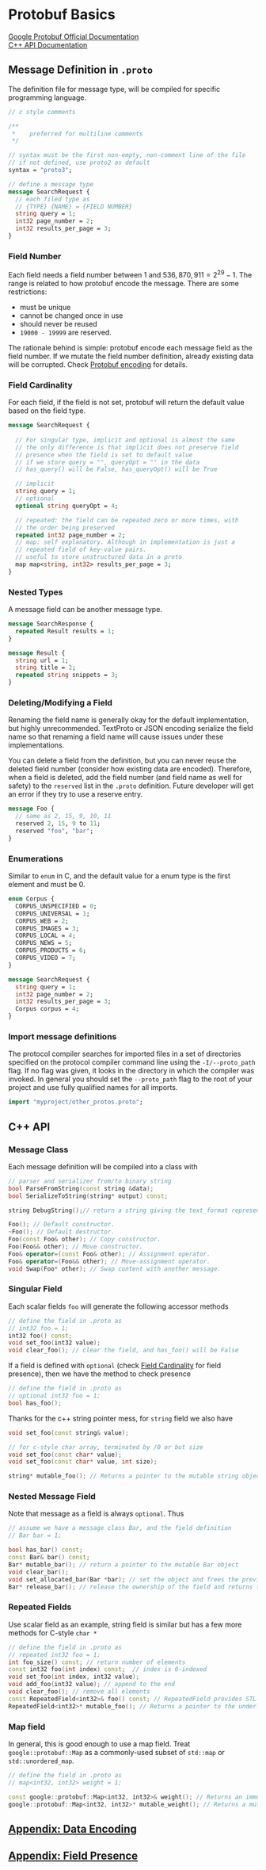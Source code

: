 # Protobuf Basics

[Google Protobuf Official Documentation](https://protobuf.dev/programming-guides/proto3/)  
[C++ API Documentation](https://protobuf.dev/reference/cpp/cpp-generated/)

## Message Definition in `.proto`
The definition file for message type, will be compiled for specific programming language. 

```proto
// c style comments 

/** 
 *    preferred for multiline comments
 */

// syntax must be the first non-empty, non-comment line of the file
// if not defined, use proto2 as default
syntax = "proto3";

// define a message type
message SearchRequest {
  // each filed type as 
  // {TYPE} {NAME} = {FIELD NUMBER}
  string query = 1;
  int32 page_number = 2;
  int32 results_per_page = 3;
}
```

### Field Number
Each field needs a field number between $1$ and $536,870,911 = 2^{29} - 1$. The range is related to how protobuf encode the message. There are some restrictions: 
- must be unique
- cannot be changed once in use
- should never be reused 
- `19000 - 19999` are reserved. 

The rationale behind is simple: protobuf encode each message field as the field number. If we mutate the field number definition, already existing data will be corrupted. Check [Protobuf encoding](#appendix-data-encoding) for details. 

### Field Cardinality
For each field, if the field is not set, protobuf will return the default value based on the field type. 

```proto
message SearchRequest {
  
  // For singular type, implicit and optional is almost the same
  // the only difference is that implicit does not preserve field
  // presence when the field is set to default value
  // if we store query = "", queryOpt = "" in the data
  // has_query() will be False, has_queryOpt() will be True

  // implicit 
  string query = 1;
  // optional
  optional string queryOpt = 4;

  // repeated: the field can be repeated zero or more times, with
  // the order being preserved
  repeated int32 page_number = 2;
  // map: self explanatory. Although in implementation is just a 
  // repeated field of key-value pairs.
  // useful to store unstructured data in a proto 
  map map<string, int32> results_per_page = 3;
}
```

### Nested Types

A message field can be another message type. 

```proto
message SearchResponse {
  repeated Result results = 1;
}

message Result {
  string url = 1;
  string title = 2;
  repeated string snippets = 3;
}
```

### Deleting/Modifying a Field

Renaming the field name is generally okay for the default implementation, but highly unrecommended. TextProto or JSON encoding serialize the field name so that renaming a field name will cause issues under these implementations. 

You can delete a field from the definition, but you can never reuse the deleted field number (consider how existing data are encoded). Therefore, when a field is deleted, add the field number (and field name as well for safety) to the `reserved` list in the `.proto` definition. Future developer will get an error if they try to use a reserve entry. 

```proto
message Foo {
  // same as 2, 15, 9, 10, 11
  reserved 2, 15, 9 to 11;
  reserved "foo", "bar";
}
```

### Enumerations
Similar to `enum` in C, and the default value for a enum type is the first element and must be 0. 

```proto
enum Corpus {
  CORPUS_UNSPECIFIED = 0;
  CORPUS_UNIVERSAL = 1;
  CORPUS_WEB = 2;
  CORPUS_IMAGES = 3;
  CORPUS_LOCAL = 4;
  CORPUS_NEWS = 5;
  CORPUS_PRODUCTS = 6;
  CORPUS_VIDEO = 7;
}

message SearchRequest {
  string query = 1;
  int32 page_number = 2;
  int32 results_per_page = 3;
  Corpus corpus = 4;
}
```

### Import message definitions
The protocol compiler searches for imported files in a set of directories specified on the protocol compiler command line using the `-I/--proto_path` flag. If no flag was given, it looks in the directory in which the compiler was invoked. In general you should set the `--proto_path` flag to the root of your project and use fully qualified names for all imports.

```proto
import "myproject/other_protos.proto";
```

## C++ API

### Message Class

Each message definition will be compiled into a class with 

```c++
// parser and serializer from/to binary string
bool ParseFromString(const string &data);
bool SerializeToString(string* output) const;

string DebugString();// return a string giving the text_format representation

Foo(); // Default constructor.
~Foo(); // Default destructor.
Foo(const Foo& other); // Copy constructor.
Foo(Foo&& other); // Move constructor.
Foo& operator=(const Foo& other); // Assignment operator.
Foo& operator=(Foo&& other); // Move-assignment operator.
void Swap(Foo* other); // Swap content with another message.
```


### Singular Field
Each scalar fields `foo` will generate the following accessor methods

```c++
// define the field in .proto as 
// int32 foo = 1;
int32 foo() const;
void set_foo(int32 value);
void clear_foo(); // clear the field, and has_foo() will be False 
```

If a field is defined with `optional` (check [Field Cardinality](#field-cardinality) for field presence), then we have the method to check presence

```c++
// define the field in .proto as 
// optional int32 foo = 1;
bool has_foo();
```

Thanks for the c++ string pointer mess, for `string` field we also have

```c++
void set_foo(const string& value);

// for c-style char array, terminated by /0 or but size
void set_foo(const char* value);
void set_foo(const char* value, int size);

string* mutable_foo(); // Returns a pointer to the mutable string object that stores the field’s value. 
```

### Nested Message Field

Note that message as a field is always `optional`. Thus 

```c++
// assume we have a message class Bar, and the field definition
// Bar bar = 1;

bool has_bar() const; 
const Bar& bar() const;
Bar* mutable_bar(); // return a pointer to the mutable Bar object
void clear_bar();
void set_allocated_bar(Bar *bar); // set the object and frees the previous field value
Bar* release_bar(); // release the ownership of the field and returns the pointer to the Bar object
```

### Repeated Fields
Use scalar field as an example, string field is similar but has a few more methods for C-style `char *`
```c++
// define the field in .proto as 
// repeated int32 foo = 1;
int foo_size() const; // return number of elements
const int32 foo(int index) const;  // index is 0-indexed
void set_foo(int index, int32 value);
void add_foo(int32 value); // append to the end
void clear_foo(); // remove all elements
const RepeatedField<int32>& foo() const; // RepeatedField provides STL-lke iterator and other methods
RepeatedField<int32>* mutable_foo(); // Returns a pointer to the underlying mutable RepeatedField
```

### Map field
In general, this is good enough to use a map field. Treat `google::protobuf::Map` as a commonly-used subset of `std::map` or `std::unordered_map`. 
```c++
// define the field in .proto as 
// map<int32, int32> weight = 1;

const google::protobuf::Map<int32, int32>& weight(); // Returns an immutable Map.
google::protobuf::Map<int32, int32>* mutable_weight(); // Returns a mutable Map
```

## [Appendix: Data Encoding](https://protobuf.dev/programming-guides/encoding/#structure)
## [Appendix: Field Presence](https://protobuf.dev/programming-guides/field_presence/)
